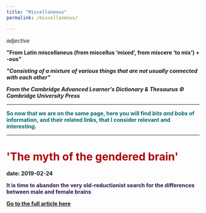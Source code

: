 ```yaml
---
title: "Miscellaneous"
permalink: /miscellaneous/

---
```

<i>adjective</i>

<b> "From Latin miscellaneus (from miscellus ‘mixed’, from miscere ‘to mix’) + -ous" </p>

<dfn> "Consisting of a mixture of various things that are not usually connected with each other" </dfn> 

<i>From the Cambridge Advanced Learner's Dictionary & Thesaurus © Cambridge University Press</i>

---
<b style="color:#026973">So now that we are on the same page, here you will find <i>bits and bobs</i> of information, and their related links, that I consider relevant and interesting.</b>


---

# <b style="color:#ad0000">'The myth of the gendered brain'</b>

date: 2019-02-24

<b style="color:#2f1752">It is time to abandon the very old-reductionist search for the differences between male and female brains</b> 

[Go to the full article here](https://www.theguardian.com/science/2019/feb/24/meet-the-neuroscientist-shattering-the-myth-of-the-gendered-brain-gina-rippon?fbclid=IwAR3WNq3P6XzXDS64jshVfo7D7MhAFPxCvcCQgr2LXQYAOJVH-L5lJHZzHTQ)

